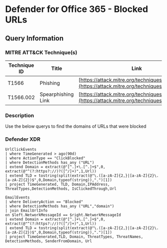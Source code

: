 # Defender for Office 365 - Blocked URLs

## Query Information

### MITRE ATT&CK Technique(s)

| Technique ID | Title                      | Link                                                         |
| ---          | ---                        | ---                                                          |
| T1566        | Phishing                   | [https://attack.mitre.org/techniques/T1566/](https://attack.mitre.org/techniques/T1566/) |
| T1566.002    | Spearphishing Link         | [https://attack.mitre.org/techniques/T1566/002/](https://attack.mitre.org/techniques/T1566/002/) |

### Description

Use the below querys to find the domains of URLs that were blocked

### Defender XDR

```kql
UrlClickEvents
| where TimeGenerated > ago(90d)
| where ActionType == "ClickBlocked"
| where DetectionMethods has_any ("URL")
| extend Domain = extract(@"[^.]+\.[^.]+$",0, extract(@"^(?:https?://)?([^/]+)",1,Url))
| extend TLD = tostring(split(extract(@"\.([a-zA-Z]{2,}|[a-zA-Z]{2}\.[a-zA-Z]{2})$",0,Domain,typeof(string)),".")[1])
| project TimeGenerated, TLD, Domain,IPAddress, ThreatTypes,DetectionMethods, IsClickedThrough,Url
```

```kql
EmailEvents
| where DeliveryAction == "Blocked"
| where DetectionMethods has_any ("URL","domain")
| join EmailUrlInfo
on $left.NetworkMessageId == $right.NetworkMessageId
| extend Domain = extract(@"[^.]+\.[^.]+$",0, extract(@"^(?:https?://)?([^/]+)",1,Url))
| extend TLD = tostring(split(extract(@"\.([a-zA-Z]{2,}|[a-zA-Z]{2}\.[a-zA-Z]{2})$",0,Domain,typeof(string)),".")[1])
| project TimeGenerated,TLD, Domain, ThreatTypes, ThreatNames, DetectionMethods, SenderFromDomain, Url
```
